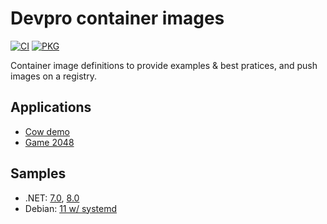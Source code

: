 # Devpro container images

[![CI](https://github.com/devpro/container-images/actions/workflows/ci.yaml/badge.svg?branch=main)](https://github.com/devpro/container-images/actions/workflows/ci.yaml)
[![PKG](https://github.com/devpro/container-images/actions/workflows/pkg.yaml/badge.svg?branch=main)](https://github.com/devpro/container-images/actions/workflows/pkg.yaml)

Container image definitions to provide examples & best pratices, and push images on a registry.

## Applications

* [Cow demo](src/cow-demo/README.md)
* [Game 2048](src/game-2048/README.md)

## Samples

* .NET: [7.0](samples/dotnet/7.0/README.md), [8.0](samples/dotnet/8.0/README.md)
* Debian: [11 w/ systemd](samples/debian/bullseye-systemd/README.md)
